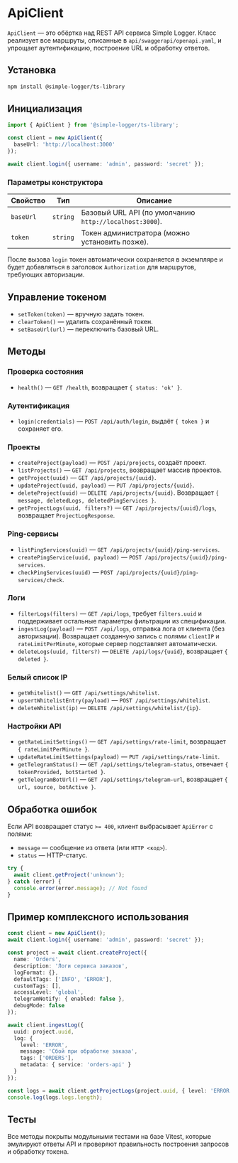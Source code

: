 # ApiClient

`ApiClient` — это обёртка над REST API сервиса Simple Logger. Класс реализует все маршруты,
описанные в `api/swaggerapi/openapi.yaml`, и упрощает аутентификацию, построение URL и обработку
ответов.

## Установка

```bash
npm install @simple-logger/ts-library
```

## Инициализация

```ts
import { ApiClient } from '@simple-logger/ts-library';

const client = new ApiClient({
  baseUrl: 'http://localhost:3000'
});

await client.login({ username: 'admin', password: 'secret' });
```

### Параметры конструктора

| Свойство | Тип | Описание |
| --- | --- | --- |
| `baseUrl` | `string` | Базовый URL API (по умолчанию `http://localhost:3000`). |
| `token` | `string` | Токен администратора (можно установить позже). |

После вызова `login` токен автоматически сохраняется в экземпляре и будет добавляться в заголовок
`Authorization` для маршрутов, требующих авторизации.

## Управление токеном

- `setToken(token)` — вручную задать токен.
- `clearToken()` — удалить сохранённый токен.
- `setBaseUrl(url)` — переключить базовый URL.

## Методы

### Проверка состояния

- `health()` — `GET /health`, возвращает `{ status: 'ok' }`.

### Аутентификация

- `login(credentials)` — `POST /api/auth/login`, выдаёт `{ token }` и сохраняет его.

### Проекты

- `createProject(payload)` — `POST /api/projects`, создаёт проект.
- `listProjects()` — `GET /api/projects`, возвращает массив проектов.
- `getProject(uuid)` — `GET /api/projects/{uuid}`.
- `updateProject(uuid, payload)` — `PUT /api/projects/{uuid}`.
- `deleteProject(uuid)` — `DELETE /api/projects/{uuid}`. Возвращает
  `{ message, deletedLogs, deletedPingServices }`.
- `getProjectLogs(uuid, filters?)` — `GET /api/projects/{uuid}/logs`, возвращает `ProjectLogResponse`.

### Ping-сервисы

- `listPingServices(uuid)` — `GET /api/projects/{uuid}/ping-services`.
- `createPingService(uuid, payload)` — `POST /api/projects/{uuid}/ping-services`.
- `checkPingServices(uuid)` — `POST /api/projects/{uuid}/ping-services/check`.

### Логи

- `filterLogs(filters)` — `GET /api/logs`, требует `filters.uuid` и поддерживает остальные параметры
  фильтрации из спецификации.
- `ingestLog(payload)` — `POST /api/logs`, отправка лога от клиента (без авторизации). Возвращает созданную запись с полями
  `clientIP` и `rateLimitPerMinute`, которые сервер подставляет автоматически.
- `deleteLogs(uuid, filters?)` — `DELETE /api/logs/{uuid}`, возвращает `{ deleted }`.

### Белый список IP

- `getWhitelist()` — `GET /api/settings/whitelist`.
- `upsertWhitelistEntry(payload)` — `POST /api/settings/whitelist`.
- `deleteWhitelist(ip)` — `DELETE /api/settings/whitelist/{ip}`.

### Настройки API

- `getRateLimitSettings()` — `GET /api/settings/rate-limit`, возвращает `{ rateLimitPerMinute }`.
- `updateRateLimitSettings(payload)` — `PUT /api/settings/rate-limit`.
- `getTelegramStatus()` — `GET /api/settings/telegram-status`, отвечает `{ tokenProvided, botStarted }`.
- `getTelegramBotUrl()` — `GET /api/settings/telegram-url`, возвращает `{ url, source, botActive }`.

## Обработка ошибок

Если API возвращает статус `>= 400`, клиент выбрасывает `ApiError` с полями:

- `message` — сообщение из ответа (или `HTTP <код>`).
- `status` — HTTP-статус.

```ts
try {
  await client.getProject('unknown');
} catch (error) {
  console.error(error.message); // Not found
}
```

## Пример комплексного использования

```ts
const client = new ApiClient();
await client.login({ username: 'admin', password: 'secret' });

const project = await client.createProject({
  name: 'Orders',
  description: 'Логи сервиса заказов',
  logFormat: {},
  defaultTags: ['INFO', 'ERROR'],
  customTags: [],
  accessLevel: 'global',
  telegramNotify: { enabled: false },
  debugMode: false
});

await client.ingestLog({
  uuid: project.uuid,
  log: {
    level: 'ERROR',
    message: 'Сбой при обработке заказа',
    tags: ['ORDERS'],
    metadata: { service: 'orders-api' }
  }
});

const logs = await client.getProjectLogs(project.uuid, { level: 'ERROR' });
console.log(logs.logs.length);
```

## Тесты

Все методы покрыты модульными тестами на базе Vitest, которые эмулируют ответы API и проверяют
правильность построения запросов и обработку токена.
